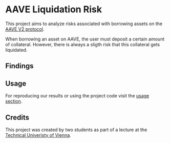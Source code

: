# AAVE Liquidation Risk

This project aims to analyze risks associated with borrowing assets on the [AAVE V2 protocol](https://aave.com).

When borrowing an asset on AAVE, the user must deposit a certain amount of collateral.
However, there is always a sligth risk that this collateral gets liquidated.

## Findings

## Usage

For reproducing our results or using the project code visit the [usage section](docs/usage.md).

## Credits

This project was created by two students as part of a lecture at the [Technical Univeristy of Vienna](https://www.tuwien.at).
